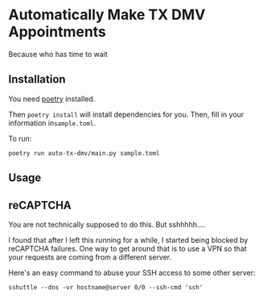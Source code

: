 # Automatically Make TX DMV Appointments

Because who has time to wait

## Installation

You need [poetry](https://python-poetry.org/docs/) installed.

Then `poetry install` will install dependencies for you. Then, fill in your information in`sample.toml`.

To run:

```shell
poetry run auto-tx-dmv/main.py sample.toml
```

## Usage

## reCAPTCHA

You are not technically supposed to do this. But sshhhhh....

I found that after I left this running for a while, I started being blocked by reCAPTCHA failures. One way to get around that is to use a VPN so that your requests are coming from a different server.

Here's an easy command to abuse your SSH access to some other server:

```shell
sshuttle --dns -vr hostname@server 0/0 --ssh-cmd 'ssh'
```
